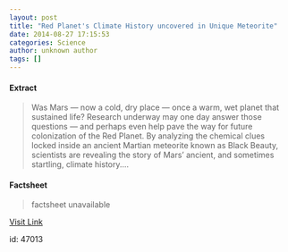 ```yaml
---
layout: post
title: "Red Planet's Climate History uncovered in Unique Meteorite"
date: 2014-08-27 17:15:53
categories: Science
author: unknown author
tags: []
---
```



#### Extract
>Was Mars — now a cold, dry place — once a warm, wet planet that sustained life? Research underway may one day answer those questions — and perhaps even help pave the way for future colonization of the Red Planet. By analyzing the chemical clues locked inside an ancient Martian meteorite known as Black Beauty, scientists are revealing the story of Mars’ ancient, and sometimes startling, climate history....

#### Factsheet
>factsheet unavailable

[Visit Link](http://feeds.sciencedaily.com/~r/sciencedaily/~3/c0df7NFlZXk/140827131553.htm)

id:   47013
